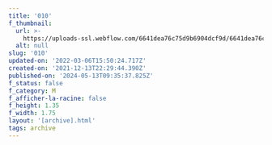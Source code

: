 ```yaml
---
title: '010'
f_thumbnail:
  url: >-
    https://uploads-ssl.webflow.com/6641dea76c75d9b6904dcf9d/6641dea76c75d9b6904dd061_010.jpg
  alt: null
slug: '010'
updated-on: '2022-03-06T15:50:24.717Z'
created-on: '2021-12-13T22:29:44.390Z'
published-on: '2024-05-13T09:35:37.825Z'
f_status: false
f_category: M
f_afficher-la-racine: false
f_height: 1.35
f_width: 1.75
layout: '[archive].html'
tags: archive
---
```



